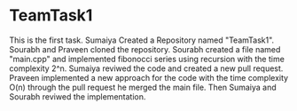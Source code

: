 # TeamTask1
This is the first task.
Sumaiya Created a Repository named "TeamTask1".
Sourabh and Praveen cloned the repository.
Sourabh created a file named "main.cpp" and implemented fibonocci series using recursion with the time complexity 2^n.
Sumaiya reviwed the code and created a new pull request.
Praveen implemented a new approach for the code with the time complexity O(n) through the pull request he merged the main file.
Then Sumaiya and Sourabh reviwed the implementation.
